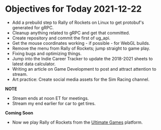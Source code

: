 # Objectives for Today 2021-12-22

- Add a prebuild step to Rally of Rockets on Linux to get protobuf's generated for gRPC.
- Cleanup anything related to gRPC and get that committed.
- Create repository and commit the first of ug_api.
- Get the mouse coordinates working - if possible - for WebGL builds.
- Remove the menu from Rally of Rockets; jump straight to game play.
- Fixing bugs and optimizing things.
- Jump into the Indie Career Tracker to update the 2018-2021 sheets to latest data calculator.
- Writing an article on Game Development to post and attract attention to stream.
- Art practice: Create social media assets for the Sim Racing channel.

**NOTE**

- Stream ends at noon ET for meetings.
- Stream my end earlier for car to get tires.

**Coming Soon**

- Now we play Rally of Rockets from the [Ultimate Games](https://ultimate.games/) platform.
